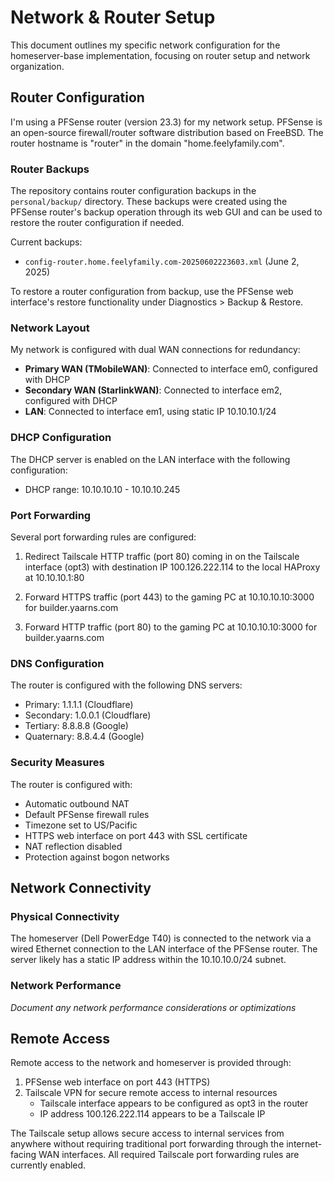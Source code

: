 # Network & Router Setup

This document outlines my specific network configuration for the homeserver-base implementation, focusing on router setup and network organization.

## Router Configuration

I'm using a PFSense router (version 23.3) for my network setup. PFSense is an open-source firewall/router software distribution based on FreeBSD. The router hostname is "router" in the domain "home.feelyfamily.com".

### Router Backups

The repository contains router configuration backups in the `personal/backup/` directory. These backups were created using the PFSense router's backup operation through its web GUI and can be used to restore the router configuration if needed.

Current backups:
- `config-router.home.feelyfamily.com-20250602223603.xml` (June 2, 2025)

To restore a router configuration from backup, use the PFSense web interface's restore functionality under Diagnostics > Backup & Restore.

### Network Layout

My network is configured with dual WAN connections for redundancy:

- **Primary WAN (TMobileWAN)**: Connected to interface em0, configured with DHCP
- **Secondary WAN (StarlinkWAN)**: Connected to interface em2, configured with DHCP
- **LAN**: Connected to interface em1, using static IP 10.10.10.1/24

### DHCP Configuration

The DHCP server is enabled on the LAN interface with the following configuration:
- DHCP range: 10.10.10.10 - 10.10.10.245

### Port Forwarding

Several port forwarding rules are configured:

1. Redirect Tailscale HTTP traffic (port 80) coming in on the Tailscale interface (opt3) with destination IP 100.126.222.114 to the local HAProxy at 10.10.10.1:80

2. Forward HTTPS traffic (port 443) to the gaming PC at 10.10.10.10:3000 for builder.yaarns.com

3. Forward HTTP traffic (port 80) to the gaming PC at 10.10.10.10:3000 for builder.yaarns.com

### DNS Configuration

The router is configured with the following DNS servers:
- Primary: 1.1.1.1 (Cloudflare)
- Secondary: 1.0.0.1 (Cloudflare)
- Tertiary: 8.8.8.8 (Google)
- Quaternary: 8.8.4.4 (Google)

### Security Measures

The router is configured with:
- Automatic outbound NAT
- Default PFSense firewall rules 
- Timezone set to US/Pacific
- HTTPS web interface on port 443 with SSL certificate
- NAT reflection disabled
- Protection against bogon networks

## Network Connectivity

### Physical Connectivity

The homeserver (Dell PowerEdge T40) is connected to the network via a wired Ethernet connection to the LAN interface of the PFSense router. The server likely has a static IP address within the 10.10.10.0/24 subnet.

### Network Performance

*Document any network performance considerations or optimizations*

## Remote Access

Remote access to the network and homeserver is provided through:

1. PFSense web interface on port 443 (HTTPS)
2. Tailscale VPN for secure remote access to internal resources
   - Tailscale interface appears to be configured as opt3 in the router
   - IP address 100.126.222.114 appears to be a Tailscale IP

The Tailscale setup allows secure access to internal services from anywhere without requiring traditional port forwarding through the internet-facing WAN interfaces. All required Tailscale port forwarding rules are currently enabled.
